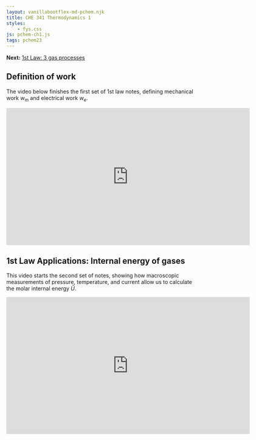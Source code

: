 ```yaml
---
layout: vanillabootflex-md-pchem.njk
title: CHE 341 Thermodynamics 1
styles:
    - fys.css
js: pchem-ch1.js
tags: pchem23
---
```


**Next:** [1st Law: 3 gas processes](/pchem1-thermo-02)

## Definition of work

The video below finishes the first set of 1st law notes, defining mechanical work $w_\text{m}$ and electrical work $w_\text{e}$.

<iframe width="640" height="360" src="https://www.youtube.com/embed/eIsBsG4SuAo?si=KLOYPcuGWhKE60DY" title="YouTube video player" frameborder="0" allow="accelerometer; autoplay; clipboard-write; encrypted-media; gyroscope; picture-in-picture; web-share" allowfullscreen></iframe>



## 1st Law Applications: Internal energy of gases

This video starts the second set of notes, showing how macroscopic measurements of pressure, temperature, and current allow us to calculate the molar internal energy $\bar{U}$.

<iframe width="640" height="360" src="https://www.youtube.com/embed/Z_zSPkpJHyc?si=w6BRzqsjwvcf5I92" title="YouTube video player" frameborder="0" allow="accelerometer; autoplay; clipboard-write; encrypted-media; gyroscope; picture-in-picture; web-share" allowfullscreen></iframe>